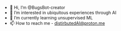 - 👋 Hi, I’m @BugsBot-creator
- 👀 I’m interested in ubiquitous experiences through AI
- 🌱 I’m currently learning unsupervised ML
- 📫 How to reach me - distirbutedAI@proton.me

<!---
BugsBot-creator/BugsBot-creator is a ✨ special ✨ repository because its `README.md` (this file) appears on your GitHub profile.
You can click the Preview link to take a look at your changes.
--->
